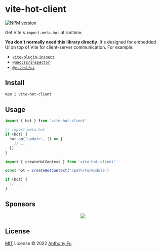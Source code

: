 # vite-hot-client

[![NPM version](https://img.shields.io/npm/v/vite-hot-client?color=a1b858&label=)](https://www.npmjs.com/package/vite-hot-client)

Get Vite's `import.meta.hot` at runtime.

**You don't normally need this library directly**. It's designed for embedded UI on top of Vite for client-server communication. For example:

- [`vite-plugin-inspect`](https://github.com/antfu/vite-plugin-inspect)
- [`@unocss/inspector`](https://github.com/unocss/unocss/tree/main/packages/inspector)
- [`@vitest/ui`](https://github.com/vitest-dev/vitest/tree/main/packages/ui)

## Install

```bash
npm i vite-hot-client
```

## Usage

```js
import { hot } from 'vite-hot-client'

// import.meta.hot
if (hot) {
  hot.on('update', () => {
    // ...
  })
}
```

```js
import { createHotContext } from 'vite-hot-client'

const hot = createHotContext('/path/to/module')

if (hot) {
  // ...
}
```

## Sponsors

<p align="center">
  <a href="https://cdn.jsdelivr.net/gh/antfu/static/sponsors.svg">
    <img src='https://cdn.jsdelivr.net/gh/antfu/static/sponsors.svg'/>
  </a>
</p>

## License

[MIT](LICENSE) License © 2022 [Anthony Fu](https://github.com/antfu)
